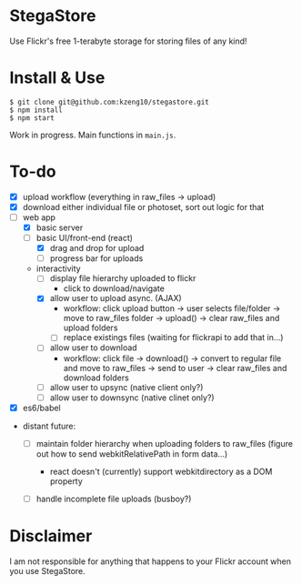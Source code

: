 # StegaStore
Use Flickr's free 1-terabyte storage for storing files of any kind!

# Install & Use
```
$ git clone git@github.com:kzeng10/stegastore.git
$ npm install
$ npm start
```
Work in progress. Main functions in `main.js`.

# To-do
- [x] upload workflow (everything in raw_files -> upload)
- [x] download either individual file or photoset, sort out logic for that
- [ ] web app
  - [x] basic server
  - [ ] basic UI/front-end (react)
    - [x] drag and drop for upload
    - [ ] progress bar for uploads
  - interactivity
    - [ ] display file hierarchy uploaded to flickr
        - click to download/navigate
    - [x] allow user to upload async. (AJAX)
        - workflow: click upload button -> user selects file/folder -> move to raw_files folder -> upload() -> clear raw_files and upload folders
        - [ ] replace existings files (waiting for flickrapi to add that in...)
    - [ ] allow user to download
        - workflow: click file -> download() -> convert to regular file and move to raw_files -> send to user -> clear raw_files and download folders
    - [ ] allow user to upsync (native client only?)
    - [ ] allow user to downsync (native clinet only?)
- [x] es6/babel
- distant future:
    - [ ] maintain folder hierarchy when uploading folders to raw_files (figure out how to send webkitRelativePath in form data...)
        - react doesn't (currently) support webkitdirectory as a DOM property
    - [ ] handle incomplete file uploads (busboy?)


# Disclaimer
I am not responsible for anything that happens to your Flickr account when you use StegaStore.
